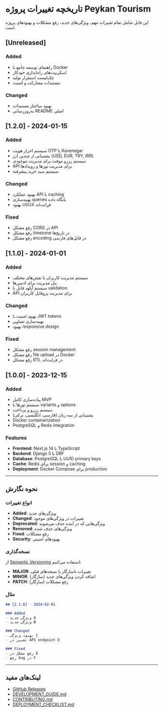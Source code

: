 # تاریخچه تغییرات پروژه Peykan Tourism

این فایل شامل تمام تغییرات مهم، ویژگی‌های جدید، رفع مشکلات و بهبودهای پروژه است.

## [Unreleased]

### Added
- راهنمای توسعه جامع با Docker
- اسکریپت‌های راه‌اندازی خودکار
- چک‌لیست استقرار تولید
- مستندات مشارکت و امنیت

### Changed
- بهبود ساختار مستندات
- به‌روزرسانی README اصلی

## [1.2.0] - 2024-01-15

### Added
- سیستم احراز هویت OTP با Kavenegar
- پشتیبانی از چندین ارز (USD, EUR, TRY, IRR)
- سیستم رزرو موقت برای مدیریت موجودی
- API برای مدیریت تورها و رویدادها
- سیستم سبد خرید پیشرفته

### Changed
- بهبود عملکرد API با caching
- بهینه‌سازی queries پایگاه داده
- بهبود UI/UX فرانت‌اند

### Fixed
- رفع مشکل CORS در API
- رفع مشکل timezone در تاریخ‌ها
- رفع مشکل encoding در فایل‌های فارسی

## [1.1.0] - 2024-01-01

### Added
- سیستم مدیریت کاربران با نقش‌های مختلف
- پنل مدیریت برای ادمین‌ها
- سیستم آپلود فایل با validation
- API برای مدیریت پروفایل کاربران

### Changed
- بهبود امنیت با JWT tokens
- بهینه‌سازی تصاویر
- بهبود responsive design

### Fixed
- رفع مشکل session management
- رفع مشکل file upload در Docker
- رفع مشکل RTL در فرانت‌اند

## [1.0.0] - 2023-12-15

### Added
- پیاده‌سازی کامل MVP
- سیستم تورها با variants و options
- سیستم رزرو و پرداخت
- پشتیبانی از سه زبان (فارسی، انگلیسی، ترکی)
- Docker containerization
- PostgreSQL و Redis integration

### Features
- **Frontend**: Next.js 14 با TypeScript
- **Backend**: Django 5 با DRF
- **Database**: PostgreSQL با UUID primary keys
- **Cache**: Redis برای session و caching
- **Deployment**: Docker Compose برای production

---

## نحوه نگارش

### انواع تغییرات
- **Added**: ویژگی‌های جدید
- **Changed**: تغییرات در ویژگی‌های موجود
- **Deprecated**: ویژگی‌هایی که در آینده حذف می‌شوند
- **Removed**: ویژگی‌های حذف شده
- **Fixed**: رفع مشکلات
- **Security**: بهبودهای امنیتی

### نسخه‌گذاری
از [Semantic Versioning](https://semver.org/) استفاده می‌کنیم:
- **MAJOR**: تغییرات ناسازگار با نسخه‌های قبلی
- **MINOR**: اضافه کردن ویژگی‌های جدید (سازگار)
- **PATCH**: رفع مشکلات (سازگار)

### مثال
```markdown
## [2.1.0] - 2024-02-01

### Added
- ویژگی جدید A
- ویژگی جدید B

### Changed
- بهبود ویژگی C
- تغییر در API endpoint D

### Fixed
- رفع مشکل در E
- رفع bug در F
```

---

## لینک‌های مفید

- [GitHub Releases](https://github.com/PeykanTravel/peykan-tourism/releases)
- [DEVELOPMENT_GUIDE.md](DEVELOPMENT_GUIDE.md)
- [CONTRIBUTING.md](CONTRIBUTING.md)
- [DEPLOYMENT_CHECKLIST.md](DEPLOYMENT_CHECKLIST.md) 